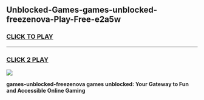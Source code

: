 
## Unblocked-Games-games-unblocked-freezenova-Play-Free-e2a5w
<h3>
<a href="https://premium76.site?title=games-unblocked-freezenova&ref=21A">CLICK TO PLAY</a></h3>
<hr>

<h3>
<a href="https://premium76.site?title=games-unblocked-freezenova&ref=21A">CLICK 2 PLAY</a>
  
</h3>

<a href="https://premium76.site?title=games-unblocked-freezenova&ref=21A"><img src="https://clearcache.store/games.png"></a>


**games-unblocked-freezenova games unblocked: Your Gateway to Fun and Accessible Online Gaming**
